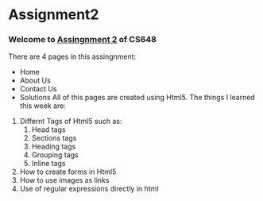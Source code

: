 # Assignment2
### Welcome to [Assingnment 2] of CS648 ###
There are 4 pages in this assingnment:
* Home
* About Us
* Contact Us
* Solutions
All of this pages are created using Html5.
The things I learned this week are:
1. Differnt Tags of Html5 such as:
	1. Head tags
	2. Sections tags
	3. Heading tags
	4. Grouping tags
	5. Inline tags
2. How to create forms in Html5
3. How to use images as links
4. Use of regular expressions directly in html


[Assingnment 2]: https://github.com/romilshah98/Assignment2.git
